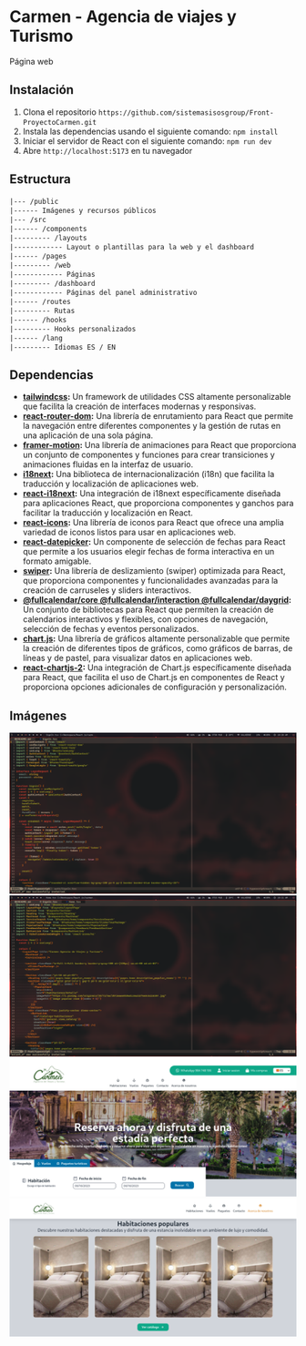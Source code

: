 # Carmen - Agencia de viajes y Turismo

Página web

## Instalación

1. Clona el repositorio `https://github.com/sistemasisosgroup/Front-ProyectoCarmen.git`
2. Instala las dependencias usando el siguiente comando: `npm install`
3. Iniciar el servidor de React con el siguiente comando: `npm run dev`
4. Abre `http://localhost:5173` en tu navegador

## Estructura

```
|--- /public
|------ Imágenes y recursos públicos
|--- /src
|------ /components
|--------- /layouts
|------------ Layout o plantillas para la web y el dashboard
|------ /pages
|--------- /web
|------------ Páginas
|--------- /dashboard
|------------ Páginas del panel administrativo
|------ /routes
|--------- Rutas
|------ /hooks
|--------- Hooks personalizados
|------ /lang
|--------- Idiomas ES / EN
```

## Dependencias

- **[tailwindcss](https://tailwindcss.com):** Un framework de utilidades CSS altamente personalizable que facilita la creación de interfaces modernas y responsivas.
- **[react-router-dom](https://reactrouter.com):** Una librería de enrutamiento para React que permite la navegación entre diferentes componentes y la gestión de rutas en una aplicación de una sola página.
- **[framer-motion](https://www.framer.com/motion/):** Una librería de animaciones para React que proporciona un conjunto de componentes y funciones para crear transiciones y animaciones fluidas en la interfaz de usuario.
- **[i18next](https://www.i18next.com/):** Una biblioteca de internacionalización (i18n) que facilita la traducción y localización de aplicaciones web.
- **[react-i18next](https://react.i18next.com/):** Una integración de i18next específicamente diseñada para aplicaciones React, que proporciona componentes y ganchos para facilitar la traducción y localización en React.
- **[react-icons](https://react-icons.github.io/react-icons/):** Una librería de iconos para React que ofrece una amplia variedad de iconos listos para usar en aplicaciones web.
- **[react-datepicker](https://github.com/Hacker0x01/react-datepicker):** Un componente de selección de fechas para React que permite a los usuarios elegir fechas de forma interactiva en un formato amigable.
- **[swiper](https://swiperjs.com/react):** Una librería de deslizamiento (swiper) optimizada para React, que proporciona componentes y funcionalidades avanzadas para la creación de carruseles y sliders interactivos.
- **[@fullcalendar/core @fullcalendar/interaction @fullcalendar/daygrid]():** Un conjunto de bibliotecas para React que permiten la creación de calendarios interactivos y flexibles, con opciones de navegación, selección de fechas y eventos personalizados.
- **[chart.js](https://www.chartjs.org/):** Una librería de gráficos altamente personalizable que permite la creación de diferentes tipos de gráficos, como gráficos de barras, de líneas y de pastel, para visualizar datos en aplicaciones web.
- **[react-chartjs-2](https://react-chartjs-2.js.org):** Una integración de Chart.js específicamente diseñada para React, que facilita el uso de Chart.js en componentes de React y proporciona opciones adicionales de configuración y personalización.

## Imágenes

![Code login](./public/screenshots/code-login.png)
![Code homepage](./public/screenshots/code-home.png)
![Homepage](./public/screenshots/home.png)
![View departments](./public/screenshots/departments.png)
